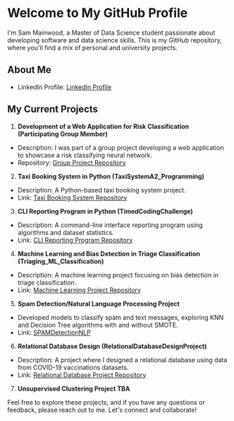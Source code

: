 # Welcome to My GitHub Profile

I'm Sam Mainwood, a Master of Data Science student passionate about developing software and data science skills. This is my GitHub repository, where you'll find a mix of personal and university projects.

## About Me

- LinkedIn Profile: [LinkedIn Profile](https://www.linkedin.com/in/sammainwood)

## My Current Projects

1. **Development of a Web Application for Risk Classification (Participating Group Member)**
  - Description: I was part of a group project developing a web application to showcase a risk classifying neural network.
  - Repository: [Group Project Repository](https://github.com/WorkstationChris/WIL_Project)

2. **Taxi Booking System in Python (TaxiSystemA2_Programming)**
  - Description: A Python-based taxi booking system project.
  - Link: [Taxi Booking System Repository](https://github.com/Mainies/TaxiSystemA2_Programming)

3. **CLI Reporting Program in Python (TimedCodingChallenge)**
  - Description: A command-line interface reporting program using algorithms and dataset statistics.
  - Link: [CLI Reporting Program Repository](https://github.com/Mainies/TimedCodingChallengeA3)

4. **Machine Learning and Bias Detection in Triage Classification (Triaging_ML_Classification)**
  - Description: A machine learning project focusing on bias detection in triage classification.
  - Link: [Machine Learning Project Repository](https://github.com/Mainies/Triaging_ML_Classification)

5. **Spam Detection/Natural Language Processing Project**
  - Developed models to classify spam and text messages, exploring KNN and Decision Tree algorithms with and without SMOTE.
  - Link: [SPAMDetectionNLP](https://github.com/Mainies/SPAMDetectionNLP)

6. **Relational Database Design (RelationalDatabaseDesignProject)**
  - Description: A project where I designed a relational database using data from COVID-19 vaccinations datasets.
  - Link: [Relational Database Project Repository](https://github.com/Mainies/RelationalDatabaseDesignProject)

7. **Unsupervised Clustering Project TBA**

Feel free to explore these projects, and if you have any questions or feedback, please reach out to me. Let's connect and collaborate!



<!---
Mainies/Mainies is a ✨ special ✨ repository because its `README.md` (this file) appears on your GitHub profile.
You can click the Preview link to take a look at your changes.
--->
